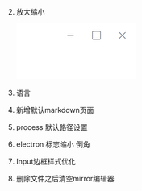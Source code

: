 

2. 放大缩小

   ![image-20220808120238679](img/image-20220808120238679.png)

3. 语言
4. 新增默认markdown页面
5. process 默认路径设置
7. electron 标志缩小 倒角
8. Input边框样式优化
9. 删除文件之后清空mirror编辑器
